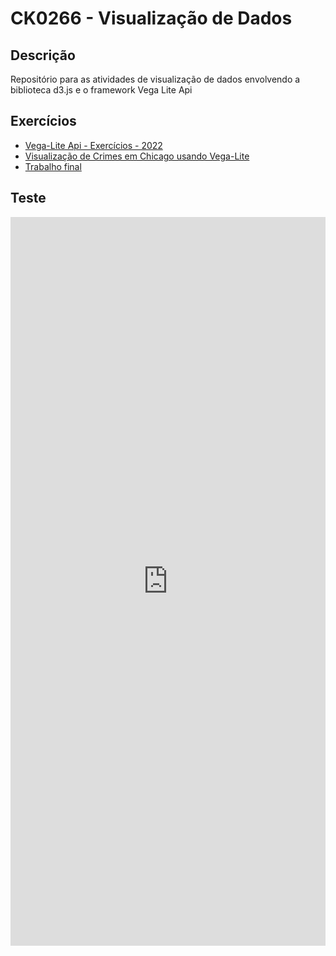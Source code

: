 # CK0266 - Visualização de Dados

## Descrição
Repositório para as atividades de visualização de dados envolvendo a biblioteca d3.js e o framework Vega Lite Api

## Exercícios
- [Vega-Lite Api - Exercícios - 2022](Vega-Lite-Api-Exercícios-2022/README.md)
- [Visualização de Crimes em Chicago usando Vega-Lite](Visualização-de-Crimes-em-Chicago-usando-Vega-Lite/README.md)
- [Trabalho final](Trabalho-Final/site/index.html)


## Teste
<iframe width="100%" height="1166" frameborder="0"
  src="https://observablehq.com/embed/eace1805c5861ed4?cells=viewof+top%2Csvg"></iframe>

